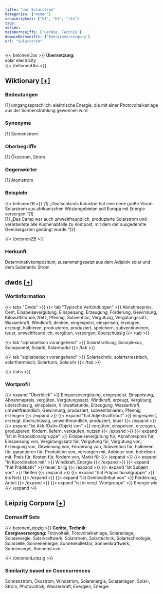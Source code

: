 ```yaml
---
title: "der Solarstrom"
kategorien: ["Nomen"]
schwierigkeit: ["k1", "h3", "r14"]
tags:
series:
mainDornseiffs: ['Geräte, Technik']
domainDornseiffs: ['Energieversorgung']
url: "Solarstrom"
---
```


{{< betonenÜbs >}}
**Übersetzung:**  
solar electricity  
{{< /betonenÜbs >}}

## Wiktionary [[+](https://de.wiktionary.org/wiki/Solarstrom)]

### Bedeutungen
[1] umgangssprachlich: elektrische Energie, die mit einer Photovoltaikanlage aus der Sonnenstrahlung gewonnen wird  

### Synonyme
[1] Sonnenstrom  

### Oberbegriffe
[1] Ökostrom, Strom  

### Gegenwörter
[1] Atomstrom  

### Beispiele
{{< betonenZB >}}
[1] „Deutschlands Industrie hat eine neue große Vision: Solarstrom aus afrikanischen Wüstengebieten soll Europa mit Energie versorgen.“[1]  
[1] „Das Camp war auch umweltfreundlich, produzierte Solarstrom und verarbeitete alle Küchenabfälle zu Kompost, mit dem der ausgedehnte Gemüsegarten gedüngt wurde.“[2]  

{{< /betonenZB >}}
### Herkunft
Determinativkompositum, zusammengesetzt aus dem Adjektiv solar und dem Substantiv Strom  



## dwds [[+](https://www.dwds.de/wb/Solarstrom)]

### Wortinformation
{{< tabs "Dwds" >}}
{{< tab "Typische Verbindungen" >}}
Abnahmepreis, Cent, Einspeisevergütung, Einspeisung, Erzeugung, Förderung, Gewinnung, Kilowattstunde, Netz, Pfennig, Subvention, Vergütung, Vergütungssatz, Wasserkraft, Windkraft, decken, eingespeist, einspeisen, erzeugen, erzeugt, halbieren, produzieren, produziert, speichern, subventionieren, teuer, umweltfreundlich, vergüten, versorgen, überschüssig
{{< /tab >}}

{{< tab "alphabetisch vorangehend" >}}
Solarstrahlung, Solarplexus, Solarpaneel, Solaröl, Solarmodul
{{< /tab >}}

{{< tab "alphabetisch vorangehend" >}}
Solartechnik, solarterrestrisch, solarthermisch, Solarturm, Solaruhr
{{< /tab >}}

{{< /tabs >}}

### Wortprofil
{{< expand "Überblick" >}} Einspeisevergütung, eingespeist, Einspeisung, Abnahmepreis, vergüten, Vergütungssatz, Windkraft, erzeugt, Vergütung, überschüssig, einspeisen, Kilowattstunde, Erzeugung, Wasserkraft, umweltfreundlich, Gewinnung, produziert, subventionieren, Pfennig, erzeugen {{< /expand >}}
{{< expand "hat Adjektivattribut" >}} eingespeist, erzeugt, überschüssig, umweltfreundlich, produziert, teuer {{< /expand >}}
{{< expand "ist Akk./Dativ-Objekt von" >}} vergüten, einspeisen, erzeugen, produzieren, fördern, liefern, verkaufen, nutzen {{< /expand >}}
{{< expand "ist in Präpositionalgruppe" >}} Einspeisevergütung für, Abnahmepreis für, Einspeisung von, Vergütungssatz für, Vergütung für, Vergütung von, Erzeugung von, Gewinnung von, Förderung von, Subvention für, halbieren für, garantieren für, Produktion von, versorgen mit, Anbieter von, betreiben mit, Preis für, Kosten für, fördern von, Markt für {{< /expand >}}
{{< expand "in Koordination mit" >}} Windkraft, Energie {{< /expand >}}
{{< expand "hat Prädikativ" >}} teuer, billig {{< /expand >}}
{{< expand "ist Subjekt von" >}} fließen {{< /expand >}}
{{< expand "hat Präpositionalgruppe" >}} ins Netz {{< /expand >}}
{{< expand "ist Genitivattribut von" >}} Förderung, Anteil {{< /expand >}}
{{< expand "ist in vergl. Wortgruppe" >}} Energie wie {{< /expand >}}

## Leipzig Corpora [[+](https://corpora.uni-leipzig.de/en/res?word=Solarstrom&corpusId=deu_newscrawl-public_2018)]

### Dornseiff Sets
{{< betonenLeipzig >}}
**Geräte, Technik:**  
**Energieversorgung:** Fotovoltaik, Fotovoltaikanlage, Solaranlage, Solarenergie, Solarkraftwerk, Solarstrom, Solartechnik, Solartechnologie, Solarzelle, Sonnenenergie, Sonnenkollektor, Sonnenkraftwerk, Sonnensegel, Sonnenstrom  

{{< /betonenLeipzig >}}

### Similarity based on Cooccurrences
Sonnenstrom, Ökostrom, Windstrom, Solarenergie, Solaranlagen, Solar-, Strom, Photovoltaik, Wasserkraft, Energien, Energie

